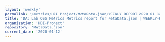 ```yaml
---
layout: 'weekly'
permalink: '/metrics/HDI-Project/MetaData.json/WEEKLY-REPORT-2020-01-12'
title: 'DAI Lab OSS Metrics Metrics report for MetaData.json | WEEKLY-REPORT-2020-01-12'
organization: 'HDI-Project'
repository: 'MetaData.json'
current_date: '2020-01-12'
---
```

